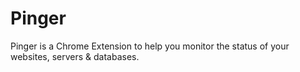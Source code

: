 # Pinger
Pinger is a Chrome Extension to help you monitor the status of your websites, servers &amp; databases.
